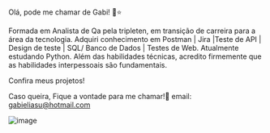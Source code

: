 Olá, pode me chamar de Gabi! 🥰⭐

Formada em Analista de Qa pela tripleten, em transição de carreira para a área da tecnologia.
Adquiri conhecimento em Postman | Jira |Teste de API | Design de teste | SQL/ Banco de Dados | Testes de Web. Atualmente estudando Python.
Além das habilidades técnicas, acredito firmemente que as habilidades interpessoais são fundamentais.

Confira meus projetos! 

Caso queira, Fique a vontade para me chamar!🥰
email: gabieliasu@hotmail.com 



![image](https://github.com/gabieliasu/gabieliasu/assets/157239741/3a725980-401e-4416-b63c-177ee2c96efb)
